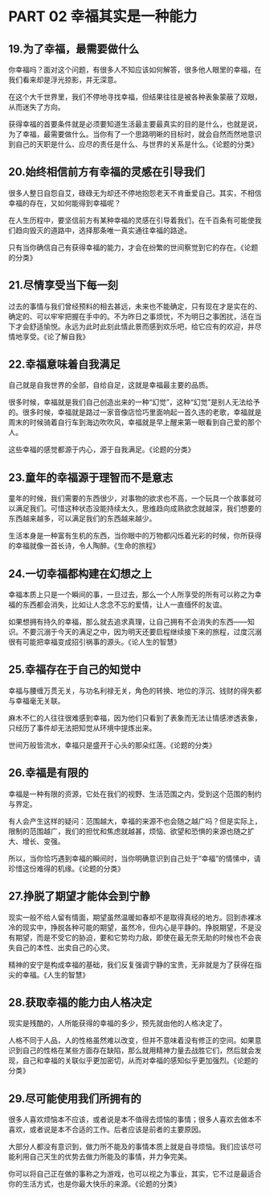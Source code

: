 <link href="../../css/style.css" rel="stylesheet" type="text/css" />

# PART 02 幸福其实是一种能力

## 19.为了幸福，最需要做什么

<div class="p">
<div class="wavy">


你幸福吗？面对这个问题，有很多人不知应该如何解答，很多他人眼里的幸福，在我们看来却是浮光掠影，并无深意。

在这个大千世界里，我们不停地寻找幸福，但结果往往是被各种表象蒙蔽了双眼，从而迷失了方向。

获得幸福的首要条件就是必须要知道生活最主要最真实的目的是什么，也就是说，为了幸福，最需要做什么。当你有了一个思路明晰的目标时，就会自然而然地意识到自己的天职是什么、应尽的责任是什么、与世界的关系是什么。《论题的分类》

</div>
</div>


## 20.始终相信前方有幸福的灵感在引导我们

<div class="p">
<div class="wavy">


很多人整日自怨自艾，碌碌无为却还不停地抱怨老天不肯垂爱自己。其实，不相信幸福的存在，又如何能得到幸福呢？

在人生历程中，要坚信前方有某种幸福的灵感在引导着我们，在千百条有可能使我们趋向毁灭的道路中，选择那条唯一真实通往幸福的路途。

只有当你确信自己有获得幸福的能力，才会在纷繁的世间察觉到它的存在。《论题的分类》

</div>
</div>


## 21.尽情享受当下每一刻

<div class="p">
<div class="wavy">


过去的事情与我们曾经预料的相去甚远，未来也不能确定，只有现在才是实在的、确定的、可以牢牢把握在手中的。不为昨日之事烦忧，不为明日之事困扰，活在当下才会舒适愉悦。永远为此时此刻此情此景而感到欢乐吧，给它应有的欢迎，并尽情地享受。《论了解自我》

</div>
</div>


## 22.幸福意味着自我满足

<div class="p">
<div class="wavy">


自己就是自我世界的全部，自给自足，这就是幸福最主要的品质。

很多时候，幸福就是我们自己创造出来的一种“幻觉”，这种“幻觉”是别人无法给予的。很多时候，幸福就是路过一家音像店恰巧里面响起一首久违的老歌，幸福就是周末的时候骑着自行车到海边吹吹风，幸福就是早上醒来第一眼看到自己爱的那个人。

这些幸福的感觉都源于内心，源于自我满足。《论题的分类》

</div>
</div>


## 23.童年的幸福源于理智而不是意志

<div class="p">
<div class="wavy">


童年的时候，我们需要的东西很少，对事物的欲求也不高，一个玩具一个故事就可以满足我们。可惜这种状态没能持续太久，思维趋向成熟欲念就越深，我们想要的东西越来越多，可以满足我们的东西越来越少。

生活本身是一种富有生机的东西，当你眼中的万物都闪烁着光彩的时候，你所获得的幸福就像一首长诗，令人陶醉。《生命的旅程》

</div>
</div>


## 24.一切幸福都构建在幻想之上

<div class="p">
<div class="wavy">


幸福本质上只是一个瞬间的事，一旦过去，那么一个人所享受的所有可以称之为幸福的东西都会消失，比如让人念念不忘的爱情，让人一直缅怀的友谊。

如果想拥有持久的幸福，那么就去追求真理，让自己拥有不会消失的东西——知识。不要沉溺于今天的满足之中，因为明天还要启程继续接下来的旅程，过度沉溺很有可能把幸福变成招引祸事的源头。《论人生的智慧》

</div>
</div>


## 25.幸福存在于自己的知觉中

<div class="p">
<div class="wavy">


幸福与腰缠万贯无关，与功名利禄无关，角色的转换、地位的浮沉、钱财的得失都与幸福毫无关联。

麻木不仁的人往往很难感到幸福，因为他们只看到了表象而无法让情感渗透表象，只经历了事件却无法把知觉从环境中提炼出来。

世间万般皆流水，幸福只是盛开于心头的那朵红莲。《论题的分类》

</div>
</div>


## 26.幸福是有限的

<div class="p">
<div class="wavy">


幸福是一种有限的资源，它处在我们的视野、生活范围之内，受到这个范围的制约与界定。

有人会产生这样的疑问：范围越大，幸福的来源不也会随之越广吗？但是实际上，限制的范围越广，我们的担忧和焦虑就越甚，烦恼、欲望和恐惧的来源也随之扩大、增长、变强。

所以，当你恰巧遇到幸福的瞬间时，当你明确意识到自己处于“幸福”的情愫中，请珍惜这份难得的机缘。《论题的分类》

</div>
</div>


## 27.挣脱了期望才能体会到宁静

<div class="p">
<div class="wavy">


现实一般不给人留有情面，期望虽然温暖如春却不是取得真经的地方。回到赤裸冰冷的现实中，挣脱各种可能的期望，虽然冷，但内心是平静的。挣脱期望，不是没有期望，而是不受它的胁迫，要和它势均力敌，即使在最无奈无助的时候也不会丧失自己的本性、出卖自己的心灵。

精神的安宁是构成幸福的基础，我们反复强调宁静的宝贵，无非就是为了获得在指尖的幸福。《人生的智慧》

</div>
</div>


## 28.获取幸福的能力由人格决定

<div class="p">
<div class="wavy">


现实是残酷的，人所能获得的幸福的多少，预先就由他的人格决定了。

人格不同于人品，人的性格虽然难以改变，但并不意味着没有修正的空间。如果意识到自己的性格在某些方面存在缺陷，那么就用精神力量去战胜它们，然后就会发现，自己和幸福的关联似乎更加密切，从而对幸福的感知似乎更加强烈。《论题的分类》

</div>
</div>


## 29.尽可能使用我们所拥有的

<div class="p">
<div class="wavy">


很多人喜欢烦恼本不应该，或者说是本不值得去烦恼的事情；很多人喜欢去做本不喜欢，或者说是本不合适的工作。后者应该是前者的主要原因。

大部分人都没有意识到，做力所不能及的事情本质上就是自寻烦恼。我们应该尽可能利用自己天生的优势去做力所能及的事情，并力争完美。

你可以将自己正在做的事称之为游戏，也可以视之为事业，其实，它不过是最适合你的生活方式，也是你最大快乐的来源。《论题的分类》

